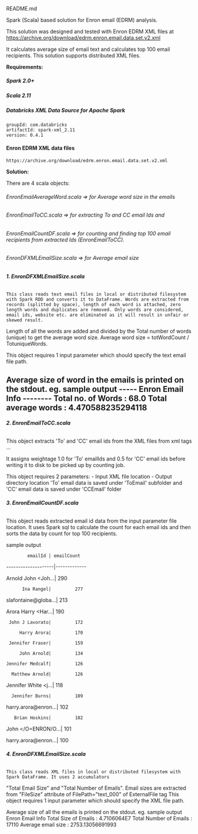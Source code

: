 README.md

Spark (Scala) based solution for Enron email (EDRM) analysis. 

This solution was designed and tested with Enron EDRM XML files at https://archive.org/download/edrm.enron.email.data.set.v2.xml

It calculates average size of email text and calculates top 100 email recipients. This solution supports distributed XML files.

**Requirements:**

##### Spark 2.0+ 

##### Scala 2.11

##### Databricks XML Data Source for Apache Spark
    groupId: com.databricks
    artifactId: spark-xml_2.11
    version: 0.4.1

#### Enron EDRM XML data files 
    https://archive.org/download/edrm.enron.email.data.set.v2.xml

**Solution:**

There are 4 scala objects: 

###### EnronEmailAverageWord.scala	=> for Average word size in the emails

###### EnronEmailToCC.scala			=> for extracting To and CC email Ids and 

###### EnronEmailCountDF.scala		=> for counting and finding top 100 email recipients from extracted Ids (EnronEmailToCC).

###### EnronDFXMLEmailSize.scala	=> for Average email size 

###### **1. EnronDFXMLEmailSize.scala**

    This class reads text email files in local or distributed filesystem with Spark RDD and converts it to DataFrame. Words are extracted from records (splitted by space), length of each word is attached, zero length words and duplicates are removed. Only words are considered, email ids, website etc. are eliminated as it will result in unfair or skewed result.
Length of all the words are added and divided by the Total number of words (unique) to get the average word size.
Average word size = totWordCount / TotuniqueWords.

This object requires 1 input parameter which should specify the text email file path.

Average size of word in the emails is printed on the stdout. eg. sample output
----- Enron Email Info --------
Total no. of Words        : 68.0
Total average words       : 4.470588235294118
-------------------------------

###### **2. EnronEmailToCC.scala**

This object extracts 'To' and 'CC' email ids from the XML files from <Tags> xml tags
				<Tags>
					<Tag TagName="#From" TagDataType="Text" TagValue="Suresh Raghavan"/>
					<Tag TagName="#To" TagDataType="Text" TagValue="Brad Richter"/>
					<Tag TagName="#CC" TagDataType="Text" TagValue="Harry Arora"/>
                    ...
 
It assigns weightage 1.0 for 'To' emailIds and 0.5 for 'CC' email ids before writing it to disk to be picked up by counting job. 

This object requires 2 parameters:
    - Input XML file location
    - Output directory location
'To' email data is saved under 'ToEmail' subfolder and 'CC' email data is saved under 'CCEmail' folder


###### **3. EnronEmailCountDF.scala**

This object reads extracted email id data from the input parameter file location.
It uses Spark sql to calculate the count for each email ids and then sorts the data by count for top 100 recipients.

sample output

            emailId | emailCount 
--------------------|-------------

Arnold  John <Joh...|         290

          Ina Rangel|         277

slafontaine@globa...|         213

Arora  Harry <Har...|         190

     John J Lavorato|         172

         Harry Arora|         170

     Jennifer Fraser|         159

         John Arnold|         134

    Jennifer Medcalf|         126

      Matthew Arnold|         126

Jennifer White <j...|         118

      Jennifer Burns|         109

harry.arora@enron...|         102

       Brian Hoskins|         102

 John </O=ENRON/O...|         101

harry.arora@enron...|         100


###### **4. EnronDFXMLEmailSize.scala**

    This class reads XML files in local or distributed filesystem with Spark DataFrame. It uses 2 accumulators
"Total Email Size" and "Total Number of Emails". Email sizes are extracted from "FileSize" attribute of FilePath="text_000" of ExternalFile tag
This object requires 1 input parameter which should specify the XML file path.

Average size of all the emails is printed on the stdout. eg. sample output
Enron Email Info
Total Size of Emails   : 4.7106064E7
Total Number of Emails : 17110
Average email size      : 2753.13056691993






